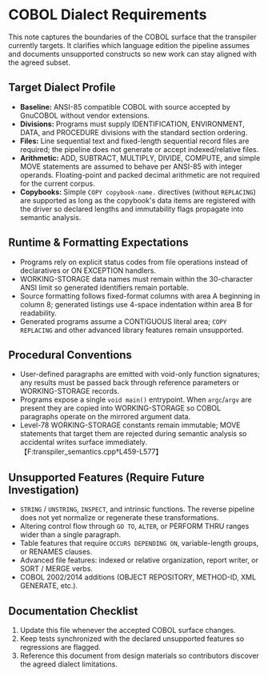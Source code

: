 # COBOL Dialect Requirements

This note captures the boundaries of the COBOL surface that the transpiler currently targets.
It clarifies which language edition the pipeline assumes and documents unsupported constructs
so new work can stay aligned with the agreed subset.

## Target Dialect Profile

- **Baseline:** ANSI-85 compatible COBOL with source accepted by GnuCOBOL without vendor
  extensions.
- **Divisions:** Programs must supply IDENTIFICATION, ENVIRONMENT, DATA, and PROCEDURE
  divisions with the standard section ordering.
- **Files:** Line sequential text and fixed-length sequential record files are required; the
  pipeline does not generate or accept indexed/relative files.
- **Arithmetic:** ADD, SUBTRACT, MULTIPLY, DIVIDE, COMPUTE, and simple MOVE statements are
  assumed to behave per ANSI-85 with integer operands. Floating-point and packed decimal
  arithmetic are not required for the current corpus.
- **Copybooks:** Simple `COPY copybook-name.` directives (without `REPLACING`) are supported as
  long as the copybook's data items are registered with the driver so declared lengths and
  immutability flags propagate into semantic analysis.

## Runtime & Formatting Expectations

- Programs rely on explicit status codes from file operations instead of declaratives or ON
  EXCEPTION handlers.
- WORKING-STORAGE data names must remain within the 30-character ANSI limit so generated
  identifiers remain portable.
- Source formatting follows fixed-format columns with area A beginning in column 8; generated
  listings use 4-space indentation within area B for readability.
- Generated programs assume a CONTIGUOUS literal area; `COPY REPLACING` and other advanced
  library features remain unsupported.

## Procedural Conventions

- User-defined paragraphs are emitted with void-only function signatures; any results must be
  passed back through reference parameters or WORKING-STORAGE records.
- Programs expose a single `void main()` entrypoint. When `argc`/`argv` are present they are
  copied into WORKING-STORAGE so COBOL paragraphs operate on the mirrored argument data.
- Level-78 WORKING-STORAGE constants remain immutable; MOVE statements that target them are
  rejected during semantic analysis so accidental writes surface immediately.【F:transpiler_semantics.cpp†L459-L577】

## Unsupported Features (Require Future Investigation)

- `STRING` / `UNSTRING`, `INSPECT`, and intrinsic functions. The reverse pipeline does not yet
  normalize or regenerate these transformations.
- Altering control flow through `GO TO`, `ALTER`, or PERFORM THRU ranges wider than a single
  paragraph.
- Table features that require `OCCURS DEPENDING ON`, variable-length groups, or RENAMES
  clauses.
- Advanced file features: indexed or relative organization, report writer, or SORT / MERGE
  verbs.
- COBOL 2002/2014 additions (OBJECT REPOSITORY, METHOD-ID, XML GENERATE, etc.).

## Documentation Checklist

1. Update this file whenever the accepted COBOL surface changes.
2. Keep tests synchronized with the declared unsupported features so regressions are flagged.
3. Reference this document from design materials so contributors discover the agreed dialect
   limitations.
